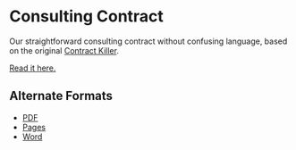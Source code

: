 # Consulting Contract

Our straightforward consulting contract without confusing language, based on the original [Contract Killer](https://gist.github.com/malarkey/4031110).

[Read it here.](maurer-labs-consulting-contract.md)

## Alternate Formats

- [PDF](https://github.com/maurerlabs/contract/raw/master/maurer-labs-consulting-contract.pdf)
- [Pages](https://github.com/maurerlabs/contract/raw/master/maurer-labs-consulting-contract.pages)
- [Word](https://github.com/maurerlabs/contract/raw/master/maurer-labs-consulting-contract.docx)
